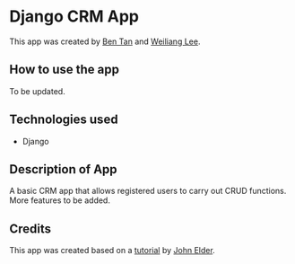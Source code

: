 # Django CRM App
This app was created by [Ben Tan](https://github.com/bentan-22) and [Weiliang Lee](https://github.com/weilianglee87).

## How to use the app
To be updated.

## Technologies used
* Django

## Description of App
A basic CRM app that allows registered users to carry out CRUD functions. More features to be added.
## Credits
This app was created based on a [tutorial](https://www.youtube.com/watch?v=t10QcFx7d5k) by [John Elder](https://github.com/flatplanet).